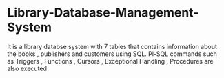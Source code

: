 # Library-Database-Management-System
It is a library databse system with 7 tables that contains information about the books , publishers and customers using SQL.
Pl-SQL commands such as Triggers , Functions , Cursors , Exceptional Handling , Procedures are also executed
